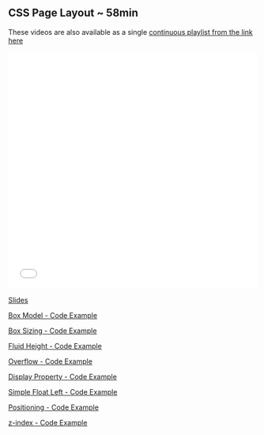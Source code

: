 

## CSS Page Layout ~ 58min

These videos are also available as a single [continuous playlist from the link here](https://www.youtube.com/watch?v=tBSxuNfgRHc&list=PLj148bJp5wixpaK_XI-LXIPF6BxQ5Ycyx)

<iframe width="100%" height="480" src="//www.youtube.com/embed/tBSxuNfgRHc?list=PLj148bJp5wixpaK_XI-LXIPF6BxQ5Ycyx" frameborder="0" allowfullscreen></iframe>

[Slides](https://docs.google.com/presentation/d/1UTUWDczUiDZ6byuhyHv0L3zJXQjdlnZheZXhRVLOL3Q/edit?usp=sharing)

[Box Model - Code Example](http://jsfiddle.net/flatiron_school/jtFgz/)

[Box Sizing - Code Example](http://jsfiddle.net/flatiron_school/99Tgm/)

[Fluid Height - Code Example](http://jsfiddle.net/flatiron_school/zDBf3/)

[Overflow - Code Example](http://jsfiddle.net/flatiron_school/sFfw5/)

[Display Property - Code Example](http://jsfiddle.net/flatiron_school/352A6/1/)

[Simple Float Left - Code Example](http://jsfiddle.net/flatiron_school/YXBnC/3/)

[Positioning - Code Example](http://jsfiddle.net/flatiron_school/rgyPC/1/)

[z-index - Code Example](http://jsfiddle.net/flatiron_school/nWGts/)